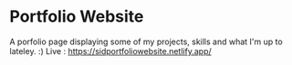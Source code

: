 # Portfolio Website
A porfolio page displaying some of my projects, skills and what I'm up to lateley. :)
Live : https://sidportfoliowebsite.netlify.app/
